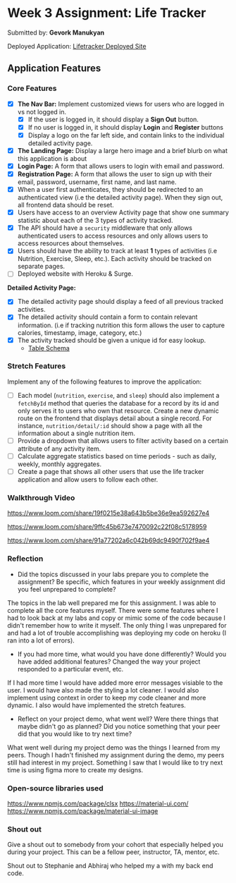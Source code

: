 # Week 3 Assignment: Life Tracker

Submitted by: **Gevork Manukyan**

Deployed Application: [Lifetracker Deployed Site](ADD_LINK_HERE)

## Application Features

### Core Features

- [x] **The Nav Bar:** Implement customized views for users who are logged in vs not logged in.
  - [x] If the user is logged in, it should display a **Sign Out** button. 
  - [x] If no user is logged in, it should display **Login** and **Register** buttons
  - [x] Display a logo on the far left side, and contain links to the individual detailed activity page. 
- [x] **The Landing Page:** Display a large hero image and a brief blurb on what this application is about
- [x] **Login Page:** A form that allows users to login with email and password.
- [x] **Registration Page:** A form that allows the user to sign up with their email, password, username, first name, and last name.
- [x] When a user first authenticates, they should be redirected to an authenticated view (i.e the detailed activity page). When they sign out, all frontend data should be reset.
- [x] Users have access to an overview Activity page that show one summary statistic about each of the 3 types of activity tracked.
- [x] The API should have a `security` middleware that only allows authenticated users to access resources and only allows users to access resources about themselves. 
- [x] Users should have the ability to track at least **1** types of activities (i.e Nutrition, Exercise, Sleep, etc.). Each activity should be tracked on separate pages.
- [ ] Deployed website with Heroku & Surge. 

**Detailed Activity Page:**
- [x] The detailed activity page should display a feed of all previous tracked activities.
- [x] The detailed activity should contain a form to contain relevant information. (i.e if tracking nutrition this form allows the user to capture calories, timestamp, image, category, etc.) 
- [x] The activity tracked should be given a unique id for easy lookup.
  * [Table Schema](📝lifetracker-api/lifetracker-schema.sql) 

### Stretch Features

Implement any of the following features to improve the application:
- [ ] Each model (`nutrition`, `exercise`, and `sleep`) should also implement a `fetchById` method that queries the database for a record by its id and only serves it to users who own that resource. Create a new dynamic route on the frontend that displays detail about a single record. For instance, `nutrition/detail/:id` should show a page with all the information about a single nutrition item.
- [ ] Provide a dropdown that allows users to filter activity based on a certain attribute of any activity item.
- [ ] Calculate aggregate statistics based on time periods - such as daily, weekly, monthly aggregates.
- [ ] Create a page that shows all other users that use the life tracker application and allow users to follow each other.

### Walkthrough Video

https://www.loom.com/share/19f0215e38a643b5be36e9ea592627e4

https://www.loom.com/share/9ffc45b673e7470092c22f08c5178959

https://www.loom.com/share/91a77202a6c042b69dc9490f702f9ae4


### Reflection

* Did the topics discussed in your labs prepare you to complete the assignment? Be specific, which features in your weekly assignment did you feel unprepared to complete?

The topics in the lab well prepared me for this assignment. I was able to complete all the core features myself. There were some features where I had to look back at my labs and copy or mimic some of the code because I didn't remember how to write it myself. The only thing I was unprepared for and had a lot of trouble accomplishing was deploying my code on heroku (I ran into a lot of errors).

* If you had more time, what would you have done differently? Would you have added additional features? Changed the way your project responded to a particular event, etc.
  
If I had more time I would have added more error messages visiable to the user. I would have also made the styling a lot cleaner. I would also implement using context in order to keep my code cleaner and more dynamic. I also would have implemented the stretch features. 

* Reflect on your project demo, what went well? Were there things that maybe didn't go as planned? Did you notice something that your peer did that you would like to try next time?

What went well during my project demo was the things I learned from my peers. Though I hadn't finished my assignment during the demo, my peers still had interest in my project. Something I saw that I would like to try next time is using figma more to create my designs. 

### Open-source libraries used

https://www.npmjs.com/package/clsx
https://material-ui.com/
https://www.npmjs.com/package/material-ui-image

### Shout out

Give a shout out to somebody from your cohort that especially helped you during your project. This can be a fellow peer, instructor, TA, mentor, etc.

Shout out to Stephanie and Abhiraj who helped my a with my back end code.
